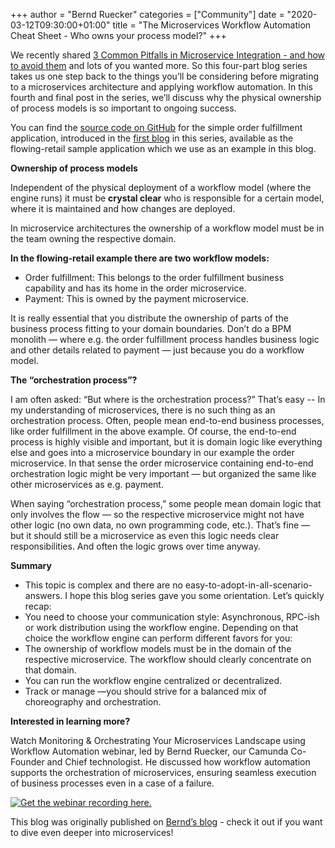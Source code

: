 +++
author = "Bernd Ruecker"
categories = ["Community"]
date = "2020-03-12T09:30:00+01:00"
title = "The Microservices Workflow Automation Cheat Sheet - Who owns your process model?"
+++

We recently shared [3 Common Pitfalls in Microservice Integration - and how to avoid them](https://camunda.com/learn/whitepapers/3-common-pitfalls/) and lots of you wanted more. So this four-part blog series takes us one step back to the things you’ll be considering before migrating to a microservices architecture and applying workflow automation. In this fourth and final post in the series, we’ll discuss why the physical ownership of process models is so important to ongoing success.

<!--more-->

You can find the [source code on GitHub](https://github.com/berndruecker/flowing-retail) for the simple order fulfillment application, introduced in the [first blog](https://blog.camunda.com/post/2020/02/the-microservices-workflow-automation-cheat-sheet/) in this series, available as the flowing-retail sample application which we use as an example in this blog.

__Ownership of process models__

Independent of the physical deployment of a workflow model (where the engine runs) it must be __crystal clear__ who is responsible for a certain model, where it is maintained and how changes are deployed.

In microservice architectures the ownership of a workflow model must be in the team owning the respective domain.

__In the flowing-retail example there are two workflow models:__

- Order fulfillment: This belongs to the order fulfillment business capability and has its home in the order microservice.
- Payment: This is owned by the payment microservice.

It is really essential that you distribute the ownership of parts of the business process fitting to your domain boundaries. Don’t do a BPM monolith — where e.g. the order fulfillment process handles business logic and other details related to payment — just because you do a workflow model.

__The “orchestration process”?__

I am often asked: “But where is the orchestration process?” 
That’s easy -- In my understanding of microservices, there is no such thing as an orchestration process. Often, people mean end-to-end business processes, like order fulfillment in the above example. Of course, the end-to-end process is highly visible and important, but it is domain logic like everything else and goes into a microservice boundary in our example the order microservice. In that sense the order microservice containing end-to-end orchestration logic might be very important — but organized the same like other microservices as e.g. payment.

When saying “orchestration process,” some people mean domain logic that only involves the flow — so the respective microservice might not have other logic (no own data, no own programming code, etc.). That’s fine — but it should still be a microservice as even this logic needs clear responsibilities. And often the logic grows over time anyway.

__Summary__

- This topic is complex and there are no easy-to-adopt-in-all-scenario-answers. I hope this blog series gave you some orientation. Let’s quickly recap:
- You need to choose your communication style: Asynchronous, RPC-ish or work distribution using the workflow engine. Depending on that choice the workflow engine can perform different favors for you:
- The ownership of workflow models must be in the domain of the respective microservice. The workflow should clearly concentrate on that domain.
- You can run the workflow engine centralized or decentralized.
- Track or manage —you should strive for a balanced mix of choreography and orchestration.

__Interested in learning more?__

Watch Monitoring & Orchestrating Your Microservices Landscape using Workflow Automation webinar, led by Bernd Ruecker, our Camunda Co-Founder and Chief technologist. He discussed how workflow automation supports the orchestration of microservices, ensuring seamless execution of business processes even in a case of a failure.

<!--HubSpot Call-to-Action Code --><span class="hs-cta-wrapper" id="hs-cta-wrapper-91976394-78e0-43f9-b003-c9a8e9fb9306"><span class="hs-cta-node hs-cta-91976394-78e0-43f9-b003-c9a8e9fb9306" id="hs-cta-91976394-78e0-43f9-b003-c9a8e9fb9306"><!--[if lte IE 8]><div id="hs-cta-ie-element"></div><![endif]--><a href="https://cta-redirect.hubspot.com/cta/redirect/4513465/91976394-78e0-43f9-b003-c9a8e9fb9306"  target="_blank" ><img class="hs-cta-img" id="hs-cta-img-91976394-78e0-43f9-b003-c9a8e9fb9306" style="border-width:0px;" src="https://no-cache.hubspot.com/cta/default/4513465/91976394-78e0-43f9-b003-c9a8e9fb9306.png"  alt="Get the webinar recording here. "/></a></span><script charset="utf-8" src="https://js.hscta.net/cta/current.js"></script><script type="text/javascript"> hbspt.cta.load(4513465, '91976394-78e0-43f9-b003-c9a8e9fb9306', {}); </script></span><!-- end HubSpot Call-to-Action Code -->

This blog was originally published on [Bernd’s blog](https://blog.bernd-ruecker.com/the-microservice-workflow-automation-cheat-sheet-fc0a80dc25aa)  - check it out if you want to dive even deeper into microservices!
